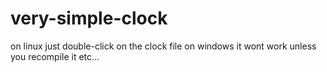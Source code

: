 # very-simple-clock
on linux just double-click on the clock file 
on windows it wont work unless you recompile it etc...
